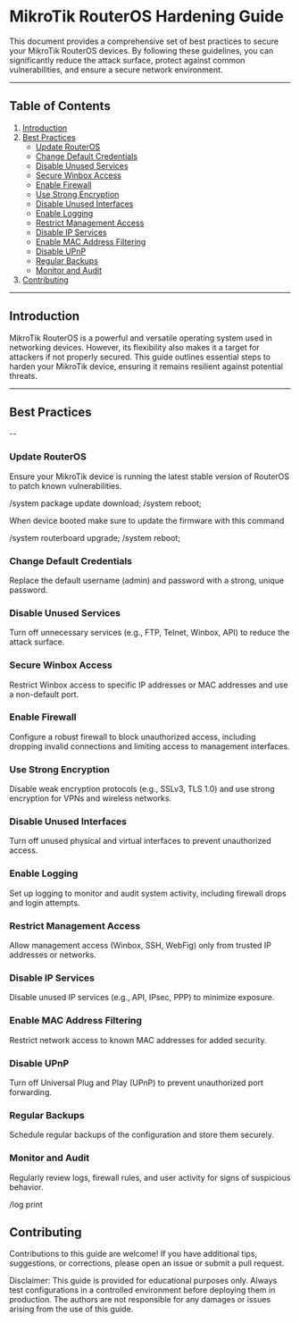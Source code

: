 # MikroTik RouterOS Hardening Guide

This document provides a comprehensive set of best practices to secure your MikroTik RouterOS devices. By following these guidelines, you can significantly reduce the attack surface, protect against common vulnerabilities, and ensure a secure network environment.

---

## Table of Contents
1. [Introduction](#introduction)
2. [Best Practices](#best-practices)
   - [Update RouterOS](#update-routeros)
   - [Change Default Credentials](#change-default-credentials)
   - [Disable Unused Services](#disable-unused-services)
   - [Secure Winbox Access](#secure-winbox-access)
   - [Enable Firewall](#enable-firewall)
   - [Use Strong Encryption](#use-strong-encryption)
   - [Disable Unused Interfaces](#disable-unused-interfaces)
   - [Enable Logging](#enable-logging)
   - [Restrict Management Access](#restrict-management-access)
   - [Disable IP Services](#disable-ip-services)
   - [Enable MAC Address Filtering](#enable-mac-address-filtering)
   - [Disable UPnP](#disable-upnp)
   - [Regular Backups](#regular-backups)
   - [Monitor and Audit](#monitor-and-audit)
3. [Contributing](#contributing)

---

## Introduction
MikroTik RouterOS is a powerful and versatile operating system used in networking devices. However, its flexibility also makes it a target for attackers if not properly secured. This guide outlines essential steps to harden your MikroTik device, ensuring it remains resilient against potential threats.

---

## Best Practices
--
### Update RouterOS
Ensure your MikroTik device is running the latest stable version of RouterOS to patch known vulnerabilities.

/system package update download;
/system reboot;

When device booted make sure to update the firmware with this command

/system routerboard upgrade;
/system reboot;

### Change Default Credentials

Replace the default username (admin) and password with a strong, unique password.

### Disable Unused Services

Turn off unnecessary services (e.g., FTP, Telnet, Winbox, API) to reduce the attack surface.  

### Secure Winbox Access

Restrict Winbox access to specific IP addresses or MAC addresses and use a non-default port.



### Enable Firewall

Configure a robust firewall to block unauthorized access, including dropping invalid connections and limiting access to management interfaces.
 

### Use Strong Encryption

Disable weak encryption protocols (e.g., SSLv3, TLS 1.0) and use strong encryption for VPNs and wireless networks.
 

### Disable Unused Interfaces

Turn off unused physical and virtual interfaces to prevent unauthorized access.


### Enable Logging

Set up logging to monitor and audit system activity, including firewall drops and login attempts.


### Restrict Management Access

Allow management access (Winbox, SSH, WebFig) only from trusted IP addresses or networks.


### Disable IP Services

Disable unused IP services (e.g., API, IPsec, PPP) to minimize exposure.

### Enable MAC Address Filtering

Restrict network access to known MAC addresses for added security.
 
### Disable UPnP

Turn off Universal Plug and Play (UPnP) to prevent unauthorized port forwarding.
 
### Regular Backups

Schedule regular backups of the configuration and store them securely.


### Monitor and Audit

Regularly review logs, firewall rules, and user activity for signs of suspicious behavior.

/log print  

## Contributing

Contributions to this guide are welcome! If you have additional tips, suggestions, or corrections, please open an issue or submit a pull request.


Disclaimer: This guide is provided for educational purposes only. Always test configurations in a controlled environment before deploying them in production. The authors are not responsible for any damages or issues arising from the use of this guide.